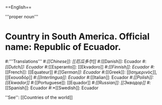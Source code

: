 ==English==

'''proper noun'''

# Country in South America. Official name: Republic of Ecuador.
#:'''Translations'''
#:*[[Chinese]]: [[厄瓜多尔]]
#:*[[Danish]]: Ecuador
#:*[[Dutch]]: Ecuador
#:*[[Esperanto]]: [[Ekvadoro]]
#:*[[Finnish]]: Ecuador
#:*[[French]]: [[Équateur]]
#:*[[German]]: Ecuador
#:*[[Greek]]: [[Ισημερινός]], [[Εκουαδόρ]]
#:*[[Interlingua]]: Ecuador
#:*[[Italian]]: Ecuador
#:*[[Polish]]: [[Ekwador]]
#:*[[Portuguese]]: [[Equador]]
#:*[[Russian]]: [[Эквадор]]
#:*[[Spanish]]: Ecuador
#:*[[Swedish]]: Ecuador

''See'': [[Countries of the world]]